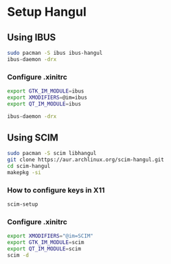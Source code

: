 # Setup Hangul

## Using IBUS

```bash
sudo pacman -S ibus ibus-hangul
ibus-daemon -drx
```

### Configure .xinitrc

```bash
export GTK_IM_MODULE=ibus
export XMODIFIERS=@im=ibus
export QT_IM_MODULE=ibus

ibus-daemon -drx
```

## Using SCIM

```bash
sudo pacman -S scim libhangul
git clone https://aur.archlinux.org/scim-hangul.git
cd scim-hangul
makepkg -si
```

### How to configure keys in X11

```bash
scim-setup
```

### Configure .xinitrc

```bash
export XMODIFIERS="@im=SCIM"
export GTK_IM_MODULE=scim
export QT_IM_MODULE=scim
scim -d
```
